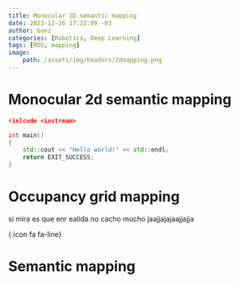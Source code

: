 ```yaml
---
title: Monocular 2D semantic mapping
date: 2023-12-26 17:22:09 -03
author: Gonz
categories: [Robotics, Deep Learning]
tags: [ROS, mapping]
image:
    path: /assets/img/headers/2dmapping.png
---
```


# Monocular 2d semantic mapping

```c++
#inlcude <iostream>

int main()
{
    std::cout << "Hello world!" << std::endl;
    return EXIT_SUCCESS;
}
```

# Occupancy grid mapping

si mira es que enr ealida no cacho mucho jaajjajajaajjajja

{:icon fa fa-line}

# Semantic mapping